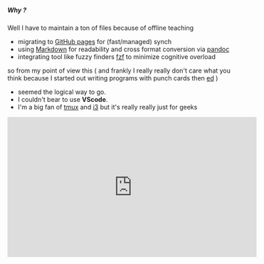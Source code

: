 
##### Why ?

Well I have to maintain a ton of files because of offline teaching 
- migrating to [GitHub pages](https://pages.github.com/) for (fast/managed) synch
- using [Markdown](https://daringfireball.net/projects/markdown/)  for readability and cross format conversion via [pandoc]()
- integrating tool like fuzzy finders [fzf]() to minimize cognitive overload


so from my point of view this
( and frankly I really really don't care what you think because I started out writing
programs with punch cards then
[ed](https://www.gnu.org/software/ed/) )

- seemed the logical way to go.
- I couldn't bear to use **VScode**.
- I'm a big fan of [tmux](https://www.howtogeek.com/671422/how-to-use-tmux-on-linux-and-why-its-better-than-screen/) and [i3](https://i3wm.org/) but it's really really just for geeks 


<iframe width="560" height="315" src="https://www.youtube.com/embed/y6VJBeZEDZU" title="YouTube video player" frameborder="0" allow="accelerometer; autoplay; clipboard-write; encrypted-media; gyroscope; picture-in-picture" allowfullscreen></iframe>

